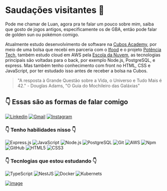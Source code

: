 # Saudações visitantes :wave: 

Pode me chamar de Luan, agora pra te falar um pouco sobre mim, saiba que gosto de jogos antigos, especificamente os de GBA, então pode falar de golden sun ou pokémon comigo.
  
Atualmente estudo desenvolvimento de software na [Cubos Academy](https://cubos.academy), por meio de uma bolsa que recebi em parceria com o [Ifood](https://www.ifood.com.br) e o projeto [Potência Tech](https://cubos.academy), também estudo cloud em AWS pela [Escola da Nuvem](https://escoladanuvem.org), as tecnologias principais são voltadas para o back, por exemplo Node.js, PostgreSQL, e express. Mas também tenho conhecimento com front no HTML, CSS e JavaScript, por ter estudado isso antes de receber a bolsa na Cubos.

> "A resposta à Grande Questão sobre a Vida, o Universo e Tudo Mais é 42." - Douglas Adams, "O Guia do Mochileiro das Galáxias"


## :point_down: Essas são as formas de falar comigo
[![Linkedin](https://img.shields.io/badge/LinkedIn-0077B5?style=for-the-badge&logo=linkedin&logoColor=white)](https://www.linkedin.com/in/luan-o-dev/)
[![Gmail](https://img.shields.io/badge/Gmail-D14836?style=for-the-badge&logo=gmail&logoColor=white)](mailto:firminocharlys@gmail.com)
[![Instagram](https://img.shields.io/badge/Instagram-E4405F?style=for-the-badge&logo=instagram&logoColor=white)](https://www.instagram.com/luan_charlyslf/)


### :point_down: Tenho habilidades nisso :point_down:
![Express.js](https://img.shields.io/badge/Express%20js-d9c008?style=for-the-badge&logo=express&logoColor=000000)
![JavaScript](https://img.shields.io/badge/JavaScript-323330?style=for-the-badge&logo=javascript&logoColor=F7DF1E)
![Node.js](https://img.shields.io/badge/Node%20js-339933?style=for-the-badge&logo=nodedotjs&logoColor=white)
![PostgreSQL](https://img.shields.io/badge/PostgreSQL-316192?style=for-the-badge&logo=postgresql&logoColor=white)
![Git](https://img.shields.io/badge/GIT-E44C30?style=for-the-badge&logo=git&logoColor=white)
![AWS](https://img.shields.io/badge/Amazon_AWS-FF9900?style=for-the-badge&logo=amazonaws&logoColor=white)
![Npm](https://img.shields.io/badge/npm-CB3837?style=for-the-badge&logo=npm&logoColor=white)
![GitHub](https://img.shields.io/badge/GitHub-100000?style=for-the-badge&logo=github&logoColor=white)
![HTML5](https://img.shields.io/badge/HTML5-E34F26?style=for-the-badge&logo=html5&logoColor=white)
![CSS3](https://img.shields.io/badge/CSS3-1572B6?style=for-the-badge&logo=css3&logoColor=white)

### :point_down: Tecnlogias que estou estudando :point_down:

![TypeScript](https://img.shields.io/badge/TypeScript-007ACC?style=for-the-badge&logo=typescript&logoColor=white)
![NestJS](https://img.shields.io/badge/nestjs-E0234E?style=for-the-badge&logo=nestjs&logoColor=white)
![Docker](https://img.shields.io/badge/Docker-2CA5E0?style=for-the-badge&logo=docker&logoColor=white)
![Kubernets](https://img.shields.io/badge/kubernetes-326ce5.svg?&style=for-the-badge&logo=kubernetes&logoColor=white)


[![image](https://github-profile-summary-cards.vercel.app/api/cards/profile-details?username=LuanCLF&theme=nord_dark)](https://github.com/LuanCLF)
